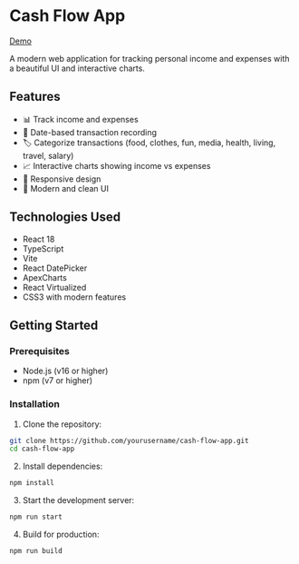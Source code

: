 # Cash Flow App

[Demo](https://cashflow.simnova.sk/) 

A modern web application for tracking personal income and expenses with a beautiful UI and interactive charts.

## Features

- 📊 Track income and expenses
- 📅 Date-based transaction recording
- 🏷️ Categorize transactions (food, clothes, fun, media, health, living, travel, salary)
- 📈 Interactive charts showing income vs expenses
- 📱 Responsive design
- 🎨 Modern and clean UI

## Technologies Used

- React 18
- TypeScript
- Vite
- React DatePicker
- ApexCharts
- React Virtualized
- CSS3 with modern features

## Getting Started

### Prerequisites

- Node.js (v16 or higher)
- npm (v7 or higher)

### Installation

1. Clone the repository:
```bash
git clone https://github.com/yourusername/cash-flow-app.git
cd cash-flow-app
```

2. Install dependencies:
```bash
npm install
```

3. Start the development server:
```bash
npm run start
```

4. Build for production:
```bash
npm run build
```
